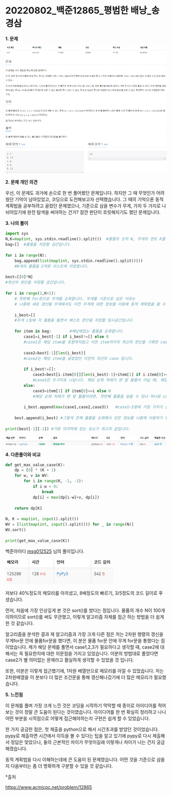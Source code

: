 # 20220802_백준12865_평범한 배낭_송경삼

**1. 문제**

![](20220802_백준12865_평범한%20배낭_assets/2022-08-02-17-01-19-image.png)

**2. 문제 개인 의견**

우선, 이 문제도 과거에 손으로 한 번 풀어봤던 문제입니다. 하지만 그 때 무엇인가 어려웠던 기억이 남아있었고, 코딩으로 도전해보고자 선택했습니다. 그 때의 기억으론 동적계획법을 공부하려고 골랐던 문제였으나, 기준으로 삼을 변수가 무게, 가치 두 가지로 나뉘어있기에 완전 탐색을 써야하는 건가? 잠깐 판단이 흐릿해지기도 했던 문제입니다.

**3. 나의 풀이**

```python
import sys
N,K=map(int, sys.stdin.readline().split())  #물품의 숫자 N, 무게의 한도 K를 상수로 받습니다.
bag=[]  #물품을 저장할 공간입니다.

for i in range(N):
    bag.append(list(map(int, sys.stdin.readline().split()))) 
    #N개의 물품을 2차원 리스트에 저장합니다.

best=[[0]*N]    
#최선의 판단을 저장할 공간입니다.

for i in range(1,K+1):  
    # 첫번째 for문으로 무게를 순회합니다. 무게를 기준으로 삼은 이유는
    # 나중에 새로 갱신될 무게에서도 이전 무게에 대한 정보를 이용해 동적 계획법을 쓸 수 있기 때문입니다.

    i_best=[]       
    #무게 i일때 각 물품을 돌면서 베스트 판단을 저장할 임시공간입니다.

    for item in bag:        #배낭에있는 물품을 순회합니다.
        case1=i_best[-1] if i_best!=[] else 0          
        #case1은 해당 item을 포함하지않고 이전 item까지의 최선의 판단을 기록한 case입니다.

        case2=best[-1][len(i_best)]                    
        #case2는 해당 item을 넣었었던 이전의 최선의 case 입니다.

        if i_best!=[]:                                  
            case3=best[i-item[0]][len(i_best)-1]+item[1] if i-item[0]>=0 else 0
            #case3은 두가지로 나뉩니다. 해당 순회 차례가 맨 앞 물품이 아닐 때, 해당 물품을 넣으면서 최선의 가치를 낼 수있는 case입니다.
        else:               
            case3=item[1] if item[0]<=i else 0
            #해당 순회 차례가 맨 앞 물품이라면, 첫번째 물품을 넣을 수 있냐 마냐로 case가 변합니다.

        i_best.append(max(case1,case2,case3))   #case1~3중에 가장 가치가 큰 case를 저장합니다.

    best.append(i_best) #그렇게 전체 물품을 순회해서 모은 정보를 나중에 이용하기 위해 저장소에 저장합니다.

print(best[-1][-1]) #가장 마지막에 있는 요소가 최고의 값입니다.
```

![](20220802_백준12865_평범한%20배낭_assets/2022-08-02-17-39-13-image.png)

**4. 다른풀이와 비교**

```python
def get_max_value_case(K):
    dp = [0] * (K + 1)
    for w, v in WV:
        for i in range(K, -1, -1):
            if i-w < 0:
                break
            dp[i] = max(dp[i-w]+v, dp[i])

    return dp[K]

N, K = map(int, input().split())
WV = [list(map(int, input().split())) for _ in range(N)]
WV.sort()

print(get_max_value_case(K))
```

백준아이디 [msg012525](https://www.acmicpc.net/user/msg012525) 님의 풀이입니다.

![](20220802_백준12865_평범한%20배낭_assets/2022-08-02-17-39-54-image.png)

저보다 40%정도의 메모리를 아끼셨고, 8배정도의 빠르기, 3/5정도의 코드 길이로 푸셨습니다.

먼저, 처음에 가장 인상깊게 본 것은 sort()를 썼다는 점입니다. 물품의 개수 N이 100개 이하이므로 sort()를 써도 무관했고, 이렇게 알고리즘 자체를 접근 하는 방법을 더 쉽게 한 것 같습니다.

알고리즘을 분석한 결과 제 알고리즘과 가장 크게 다른 점은 저는 2차원 행렬의 갱신을 무게for문 안에 물품for문을 했다면, 이 분은 물품 for문 안에 무게 for문을 통했다는 점이었습니다. 제가 해당 문제를 풀면서 case1,2,3가 필요하다고 생각할 때, case2에 대해서는 꼭 필요한지에 대한 의문점을 가지고 있었습니다. 이분의 방법대로 풀었다면 case2가 별 의미없는 문제라고 활실하게 생각할 수 있었을 것 입니다.

또한, 이분은 이렇게 접근했기에, 1차원 배열만으로 메모리를 아낄 수 있었습니다. 저는 2차원배열을 이 분보다 더 많은 조건문을 통해 갱신해나갔기에 더 많은 메모리가 필요했습니다.

**5. 느낀점**

이 문제를 풀며 가장 크게 느낀 것은 코딩을 시작하기 막막할 때 종이로 아이디어를 적어보는 것이 정말 큰 도움이 된다는 것이였습니다. 아이디어를 한 번 확실히 정리하고 나니 어떤 부분을 시작점으로 어떻게 접근해야하는지 구현은 쉽게 할 수 있었습니다.

한 가지 궁금한 점은, 첫 제출을 python으로 해서 시간초과를 받았던 것이었습니다. pypy로 제출하면 시간에서 이득을 볼 수 있다는 팁을 알고 있기에 pypy로 다시 제출해서 정답은 맞았으나, 둘의 근본적인 차이가 무엇이길래 이렇게나 차이가 나는 건지 궁금해졌습니다.

동적 계획법을 다시 이해하는데에 큰 도움이 된 문제였습니다. 어떤 것을 기준으로 삼을지 다음부터는 좀 더 명확하게 구분할 수 있을 것 같습니다.



*출처

https://www.acmicpc.net/problem/12865






